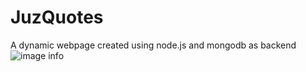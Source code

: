 # JuzQuotes
A dynamic webpage created using node.js and mongodb as backend
![image info]("./pictures/home.png")

